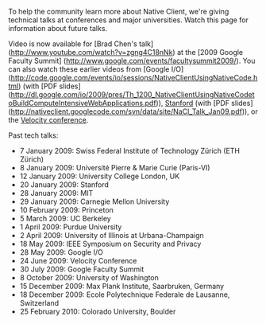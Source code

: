 To help the community learn more about Native Client, we're giving technical
talks at conferences and major universities. Watch this page for information
about future talks.

<a href='Hidden comment:
We"ve scheduled the following talks:
Watch this page for information about future talks.
Watch this page for more details on these talks.
'></a>

Video is now available for [Brad Chen's talk]
(http://www.youtube.com/watch?v=zgng4C18nNk) at the [2009 Google Faculty Summit]
(http://www.google.com/events/facultysummit2009/). You can also watch these
earlier videos from [Google I/O]
(http://code.google.com/events/io/sessions/NativeClientUsingNativeCode.html)
(with [PDF slides]
(http://dl.google.com/io/2009/pres/Th_1200_NativeClientUsingNativeCodetoBuildComputeIntensiveWebApplications.pdf)),
[Stanford](http://www.youtube.com/watch?v=L8m9U7p_Ntk) (with [PDF slides]
(http://nativeclient.googlecode.com/svn/data/site/NaCl_Talk_Jan09.pdf)), or the
[Velocity conference](http://velocityconference.blip.tv/file/2293252/).

Past tech talks:

*   7 January 2009: Swiss Federal Institute of Technology Zürich (ETH Zürich)
*   8 January 2009: Université Pierre & Marie Curie (Paris-VI)
*   12 January 2009: University College London, UK
*   20 January 2009: Stanford
*   28 January 2009: MIT
*   29 January 2009: Carnegie Mellon University
*   10 February 2009: Princeton
*   5 March 2009: UC Berkeley
*   1 April 2009: Purdue University
*   2 April 2009: University of Illinois at Urbana-Champaign
*   18 May 2009: IEEE Symposium on Security and Privacy
*   28 May 2009: Google I/O
*   24 June 2009: Velocity Conference
*   30 July 2009: Google Faculty Summit
*   8 October 2009: University of Washington
*   15 December 2009: Max Plank Institute, Saarbruken, Germany
*   18 December 2009: Ecole Polytechnique Federale de Lausanne, Switzerland
*   25 February 2010: Colorado University, Boulder
